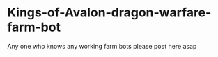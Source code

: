 # Kings-of-Avalon-dragon-warfare-farm-bot
Any one who knows any working farm bots please post here asap
